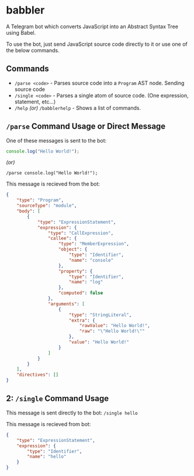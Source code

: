 # babbler
A Telegram bot which converts JavaScript into an Abstract Syntax Tree using Babel.

To use the bot, just send JavaScript source code directly to it or use one of the below commands.

## Commands

- `/parse <code>` - Parses source code into a `Program` AST node. Sending source code
- `/single <code>` - Parses a single atom of source code. (One expression, statement, etc...)
- `/help` *(or)* `/babblerhelp` - Shows a list of commands.

## `/parse` Command Usage or Direct Message

One of these messages is sent to the bot:
```JavaScript
console.log("Hello World!");
```
*(or)*
```
/parse console.log("Hello World!");
```

This message is recieved from the bot:
```JSON
{
	"type": "Program",
	"sourceType": "module",
	"body": [
		{
			"type": "ExpressionStatement",
			"expression": {
				"type": "CallExpression",
				"callee": {
					"type": "MemberExpression",
					"object": {
						"type": "Identifier",
						"name": "console"
					},
					"property": {
						"type": "Identifier",
						"name": "log"
					},
					"computed": false
				},
				"arguments": [
					{
						"type": "StringLiteral",
						"extra": {
							"rawValue": "Hello World!",
							"raw": "\"Hello World!\""
						},
						"value": "Hello World!"
					}
				]
			}
		}
	],
	"directives": []
}
```

## 2: `/single` Command Usage

This message is sent directly to the bot:
```/single hello```

This message is recieved from bot:
```JSON
{
	"type": "ExpressionStatement",
	"expression": {
		"type": "Identifier",
		"name": "hello"
	}
}
```
